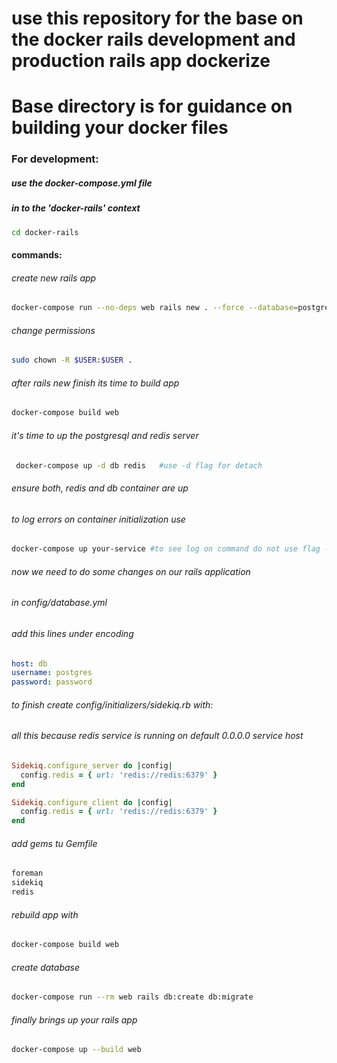 # use this repository for the base on the docker rails development and production rails app dockerize

# Base directory is for guidance on building your docker files

### For development:
##### use the docker-compose.yml file

#####  in to the 'docker-rails' context
```bash
cd docker-rails
```
#### commands:
###### create new rails app
```bash
docker-compose run --no-deps web rails new . --force --database=postgresql
```

###### change permissions
```bash
sudo chown -R $USER:$USER .
```

###### after rails new finish its time to build app
```bash
docker-compose build web
```

###### it's time to up the postgresql and redis server
```bash
 docker-compose up -d db redis   #use -d flag for detach
```

###### ensure both, redis and db container are up
###### to log errors on container initialization use 
```bash
docker-compose up your-service #to see log on command do not use flag -d
```

###### now we need to do some changes on our rails application
###### in config/database.yml
###### add this lines under encoding
```yaml
host: db
username: postgres
password: password
```

###### to finish create config/initializers/sidekiq.rb with: 
###### all this because redis service is running on default 0.0.0.0 service host
```ruby
Sidekiq.configure_server do |config|
  config.redis = { url: 'redis://redis:6379' }
end

Sidekiq.configure_client do |config|
  config.redis = { url: 'redis://redis:6379' }
end
```

###### add gems tu Gemfile
```ruby
foreman
sidekiq
redis
```

###### rebuild app with
```bash
docker-compose build web
```

###### create database 
```bash
docker-compose run --rm web rails db:create db:migrate
```

###### finally brings up your rails app
```bash
docker-compose up --build web
```
